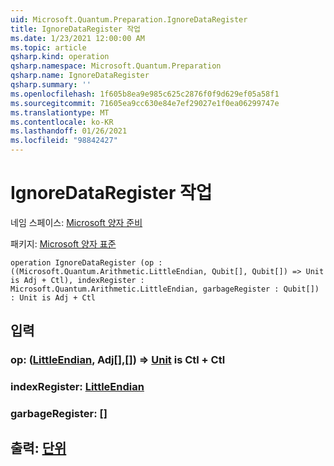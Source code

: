 ```yaml
---
uid: Microsoft.Quantum.Preparation.IgnoreDataRegister
title: IgnoreDataRegister 작업
ms.date: 1/23/2021 12:00:00 AM
ms.topic: article
qsharp.kind: operation
qsharp.namespace: Microsoft.Quantum.Preparation
qsharp.name: IgnoreDataRegister
qsharp.summary: ''
ms.openlocfilehash: 1f605b8ea9e985c625c2876f0f9d629ef05a58f1
ms.sourcegitcommit: 71605ea9cc630e84e7ef29027e1f0ea06299747e
ms.translationtype: MT
ms.contentlocale: ko-KR
ms.lasthandoff: 01/26/2021
ms.locfileid: "98842427"
---
```

# <a name="ignoredataregister-operation"></a>IgnoreDataRegister 작업

네임 스페이스: [Microsoft 양자 준비](xref:Microsoft.Quantum.Preparation)

패키지: [Microsoft 양자 표준](https://nuget.org/packages/Microsoft.Quantum.Standard)




```qsharp
operation IgnoreDataRegister (op : ((Microsoft.Quantum.Arithmetic.LittleEndian, Qubit[], Qubit[]) => Unit is Adj + Ctl), indexRegister : Microsoft.Quantum.Arithmetic.LittleEndian, garbageRegister : Qubit[]) : Unit is Adj + Ctl
```


## <a name="input"></a>입력

### <a name="op--littleendianqubitqubit--unit--is-adj--ctl"></a>op: ([LittleEndian](xref:Microsoft.Quantum.Arithmetic.LittleEndian), Adj[[],](xref:microsoft.quantum.lang-ref.qubit)[[]](xref:microsoft.quantum.lang-ref.qubit)) => [Unit](xref:microsoft.quantum.lang-ref.unit) is Ctl + Ctl




### <a name="indexregister--littleendian"></a>indexRegister: [LittleEndian](xref:Microsoft.Quantum.Arithmetic.LittleEndian)




### <a name="garbageregister--qubit"></a>garbageRegister: [](xref:microsoft.quantum.lang-ref.qubit)[]





## <a name="output--unit"></a>출력: [단위](xref:microsoft.quantum.lang-ref.unit)

